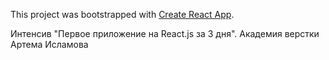 This project was bootstrapped with [Create React App](https://github.com/facebookincubator/create-react-app).

Интенсив "Первое приложение на React.js за 3 дня". Академия верстки Артема Исламова


